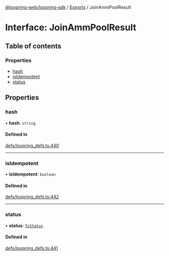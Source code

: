 [@loopring-web/loopring-sdk](../README.md) / [Exports](../modules.md) / JoinAmmPoolResult

# Interface: JoinAmmPoolResult

## Table of contents

### Properties

- [hash](JoinAmmPoolResult.md#hash)
- [isIdempotent](JoinAmmPoolResult.md#isidempotent)
- [status](JoinAmmPoolResult.md#status)

## Properties

### hash

• **hash**: `string`

#### Defined in

[defs/loopring_defs.ts:440](https://github.com/Loopring/loopring_sdk/blob/d5fca11/src/defs/loopring_defs.ts#L440)

___

### isIdempotent

• **isIdempotent**: `boolean`

#### Defined in

[defs/loopring_defs.ts:442](https://github.com/Loopring/loopring_sdk/blob/d5fca11/src/defs/loopring_defs.ts#L442)

___

### status

• **status**: [`TxStatus`](../enums/TxStatus.md)

#### Defined in

[defs/loopring_defs.ts:441](https://github.com/Loopring/loopring_sdk/blob/d5fca11/src/defs/loopring_defs.ts#L441)
